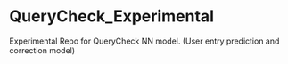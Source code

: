 # QueryCheck_Experimental
Experimental Repo for QueryCheck NN model. (User entry prediction and correction model)
